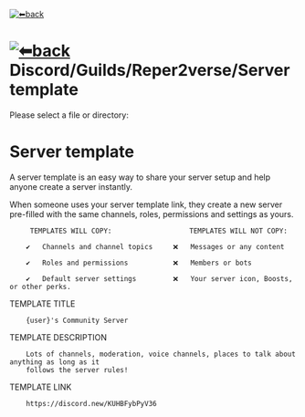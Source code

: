 [![⬅back](https://cdn.discordapp.com/emojis/887168885747511396)](https://reper2.github.io/Downloadable-Files/discord/guilds/771861170256085023)

# [![⬅back](https://cdn.discordapp.com/emojis/887168885747511396)](https://reper2.github.io/Downloadable-Files/discord/guilds/771861170256085023)Discord/Guilds/Reper2verse/Server template
Please select a file or directory:

# Server template
A server template is an easy way to share your server setup and help anyone create a server instantly.

When someone uses your server template link, they create a new server pre-filled with the same channels, roles,
permissions and settings as yours.
	
		 TEMPLATES WILL COPY:					TEMPLATES WILL NOT COPY:
		
		✔	Channels and channel topics		❌	Messages or any content
		
		✔	Roles and permissions			❌	Members or bots
		
		✔	Default server settings			❌	Your server icon, Boosts, or other perks.

 
TEMPLATE TITLE
		
		{user}'s Community Server
		
 TEMPLATE DESCRIPTION
 
		Lots of channels, moderation, voice channels, places to talk about anything as long as it
		follows the server rules!
		
 TEMPLATE LINK
 
		https://discord.new/KUHBFybPyV36
